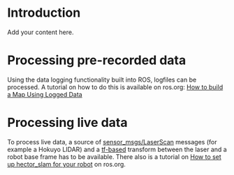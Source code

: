 # Introduction #

Add your content here.

# Processing pre-recorded data #

Using the data logging functionality built into ROS, logfiles can be processed. A tutorial on how to do this is available on ros.org: [How to build a Map Using Logged Data](http://www.ros.org/wiki/hector_slam/Tutorials/MappingUsingLoggedData)

# Processing live data #

To process live data, a source of [sensor\_msgs/LaserScan](http://www.ros.org/doc/api/sensor_msgs/html/msg/LaserScan.html) messages (for example a Hokuyo LIDAR) and a [tf-based](http://ros.org/wiki/tf) transform between the laser and a robot base frame has to be available. There also is a tutorial on [How to set up hector\_slam for your robot](http://www.ros.org/wiki/hector_slam/Tutorials/SettingUpForYourRobot) on ros.org.